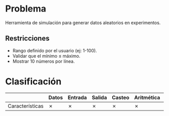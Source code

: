 # Problema

Herramienta de simulación para generar datos aleatorios en experimentos.

## Restricciones

- Rango definido por el usuario (ej: 1-100).
- Validar que el mínimo ≤ máximo.
- Mostrar 10 números por línea.

# Clasificación
|  | Datos | Entrada | Salida | Casteo | Aritmética | Relacionales | Lógicos | Condicionales | Ciclo | Matrices | Funciones |
|----------|-------|---------|--------|--------|------------|--------------|---------|---------------|-------|----------|-------------|
| Características | ✗ | ✗ | ✗ | ✗ | ✗ | ✓ | ✗ | ✗ | ✗ | ✗ | ✗ |
